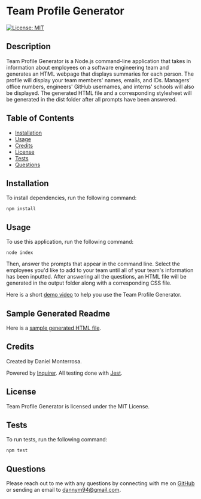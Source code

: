 # Team Profile Generator

[![License: MIT](https://img.shields.io/badge/License-MIT-yellow.svg)](https://opensource.org/licenses/MIT)

## Description
Team Profile Generator is a Node.js command-line application that takes in information about employees on a software engineering team and generates an HTML webpage that displays summaries for each person. The profile will display your team members' names, emails, and IDs. Managers' office numbers, engineers' GitHub usernames, and interns' schools will also be displayed. The generated HTML file and a corresponding stylesheet will be generated in the dist folder after all prompts have been answered.

## Table of Contents
* [Installation](#installation)
* [Usage](#usage)
* [Credits](#credits)
* [License](#license)
* [Tests](#tests)
* [Questions](#questions)

## Installation
To install dependencies, run the following command:
```
npm install
```

## Usage
To use this application, run the following command:
```
node index
```
Then, answer the prompts that appear in the command line. Select the employees you'd like to add to your team until all of your team's information has been inputted. After answering all the questions, an HTML file will be generated in the output folder along with a corresponding CSS file.

Here is a short [demo video](https://drive.google.com/file/d/15xR9m07KuxQ2qibQO3HxU86oSEE3YhXP/view) to help you use the Team Profile Generator.

## Sample Generated Readme
Here is a [sample generated HTML file](https://github.com/Dannymont94/team-profile-generator/blob/master/src/test.html).

## Credits
Created by Daniel Monterrosa.

Powered by [Inquirer](https://www.npmjs.com/package/inquirer#documentation).
All testing done with [Jest](https://jestjs.io/docs/en/getting-started).

## License
Team Profile Generator is licensed under the MIT License.

## Tests
To run tests, run the following command:
```
npm test
```

## Questions
Please reach out to me with any questions by connecting with me on [GitHub](https://github.com/Dannymont94) or sending an email to dannym94@gmail.com.